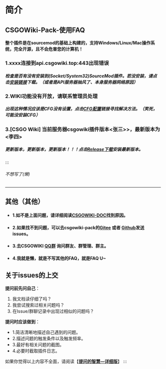 # 简介
## CSGOWiki-Pack-使用FAQ

**整个插件是在sourcemod的基础上构建的，支持Windows/Linux/Mac操作系统，完全开源，且不会危害您的计算机！**
### 1.xxxx连接到api.csgowiki.top:443出现错误  
##### 检查是否有没有安装到(Socket/System32)SourceMod插件。若没安装，请点击[安装链接](https://docs.csgowiki.top/plugins/#%E5%85%BC%E5%AE%B9%E6%80%A7)下载。（或者是API服务器抽风了、本身服务器网络原因）  
### 2.WIKI功能没有开放，请联系管理员处理
##### 出现这种情况应该是CFG没有设置，点击[CFG配置](https://docs.csgowiki.top/plugins/config.html#%E5%88%9D%E5%A7%8B%E9%85%8D%E7%BD%AE)链接寻找解决方法。（笑死，可能没安装CFG）
### 3.[CSGO Wiki] 当前服务器csgowiki插件版本<张三>>，最新版本为<李四>
##### 更新版本，更新版本，更新版本！！！点击[Release下载](https://github.com/hx-w/CSGOWiki-Plugins/releases)安装最新版本。

:::

###### 不想写了(懒)
                                    
---
## 其他（其他）
   - #### 1.如不是上面问题，请详细阅读[CSGOWIKI-DOC](https://docs.csgowiki.top/)找到原因。
   - #### 2.如果找不到问题，可以去csgowiki-pack的[Gitee](https://gitee.com/hx-w/CSGOWiki-Plugins) 或者 [Github](https://github.com/hx-w/CSGOWiki-Plugins/)发送issues。
   - #### 3.去CSGOWIKI  [QQ群](https://jq.qq.com/?_wv=1027&k=oCq8eSQo)  询问群友、群管理、群主。
   - #### 4.我就是懒，就是不写其他的FAQ，就是FAQ U~


## 关于issues的上交
**提问前先问自己**：
1. 我文档读仔细了吗？
2. 我尝试搜索过相关问题吗？
3. 在Issue/群聊记录中出现过相似的问题吗？

**提问时应该做到**：

- 1.简洁清晰地描述自己遇到的问题。
- 2.描述问题的触发条件以及触发频率。
- 3.最好有相关问题的截图。
- 4.必要时截取插件日志。

如果你觉得以上内容不全面，请阅读【[**提问的智慧—详细版**](https://github.com/ryanhanwu/How-To-Ask-Questions-The-Smart-Way/blob/main/README-zh_CN.md)】
:::
